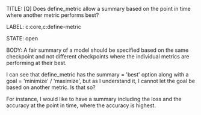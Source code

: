 TITLE:
[Q] Does define_metric allow a summary based on the point in time where another metric performs best?

LABEL:
c:core,c:define-metric

STATE:
open

BODY:
A fair summary of a model should be specified based on the same checkpoint and not different checkpoints where the individual metrics are performing at their best. 

I can see that define_metric has the summary = 'best' option along with a goal = 'minimize' / 'maximize', but as I understand it, I cannot let the goal be based on another metric. Is that so?

For instance, I would like to have a summary including the loss and the accuracy at the point in time, where the accuracy is highest.

